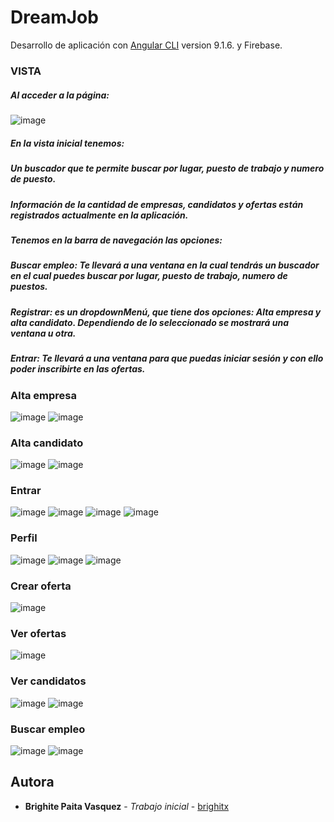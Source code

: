 # DreamJob

Desarrollo de aplicación con [Angular CLI](https://github.com/angular/angular-cli) version 9.1.6. y Firebase.

#####
###  VISTA
##### Al acceder a la página:
![image](https://user-images.githubusercontent.com/25584063/148945448-d7109d2a-22a5-4605-94c9-ed173023600a.png)
##### En la vista inicial tenemos:
##### Un buscador que te permite buscar por lugar, puesto de trabajo y numero de puesto.
##### Información de la cantidad de empresas, candidatos y ofertas están registrados actualmente en la aplicación.
##### Tenemos en la barra de navegación las opciones:
##### Buscar empleo: Te llevará a una ventana en la cual tendrás un buscador en el cual puedes buscar por lugar, puesto de trabajo, numero de puestos.
##### Registrar: es un dropdownMenú, que tiene dos opciones: Alta empresa y alta candidato. Dependiendo de lo seleccionado se mostrará una ventana u otra.
##### Entrar: Te llevará a una ventana para que puedas iniciar sesión y con ello poder inscribirte en las ofertas.

###  Alta empresa
![image](https://user-images.githubusercontent.com/25584063/148945468-be2c98fa-01d2-4249-8ff9-634b318dac26.png)
![image](https://user-images.githubusercontent.com/25584063/148945474-de277811-20ca-46bf-9141-d892e89df693.png)
###  Alta candidato
![image](https://user-images.githubusercontent.com/25584063/148945487-32d6019b-8197-4966-95c0-e185f86a25f5.png)
![image](https://user-images.githubusercontent.com/25584063/148945492-10825903-e51c-41f7-935a-c120bc5d5183.png)
###  Entrar
![image](https://user-images.githubusercontent.com/25584063/148945499-cc45cfe3-606d-480a-a1e2-8c0c1a098cd3.png)
![image](https://user-images.githubusercontent.com/25584063/148945507-62b2ec36-38df-4fac-baa1-7c4376c3f849.png)
![image](https://user-images.githubusercontent.com/25584063/148945515-290ae903-38cc-4ca6-aaed-be95949b5d78.png)
![image](https://user-images.githubusercontent.com/25584063/148945528-f8b4b535-9191-42e6-b36f-d8c2f7b0c45e.png)
###  Perfil
![image](https://user-images.githubusercontent.com/25584063/148945539-841e51f5-b253-44c9-8643-c8f3f619a5ac.png)
![image](https://user-images.githubusercontent.com/25584063/148945545-0717230e-1384-476a-bd6b-a458b1b0acee.png)
![image](https://user-images.githubusercontent.com/25584063/148945553-994bb3d5-3bfa-4857-b496-5ca5d549006e.png)
###  Crear oferta
![image](https://user-images.githubusercontent.com/25584063/148945569-0cf5c5ed-2a8d-4a16-acb2-3f274916887e.png)
###  Ver ofertas
![image](https://user-images.githubusercontent.com/25584063/148945580-e1ba70d3-6c68-4ac4-b4a6-b3e239f49f76.png)
###  Ver candidatos
![image](https://user-images.githubusercontent.com/25584063/148945592-caca238c-ea13-4a2a-af3b-704dbad46570.png)
![image](https://user-images.githubusercontent.com/25584063/148945597-a15d4b1d-ed61-4d6a-8286-ec5705ce2a78.png)
###  Buscar empleo
![image](https://user-images.githubusercontent.com/25584063/148945602-10bb245c-bfc4-441e-b7ed-5c1c05521041.png)
![image](https://user-images.githubusercontent.com/25584063/148945622-4ca17b03-dfdb-49b7-bc4d-a6fb8ceaebd8.png)
## Autora
* **Brighite Paita Vasquez** - *Trabajo inicial* - [brighitx](https://github.com/brighitx)
